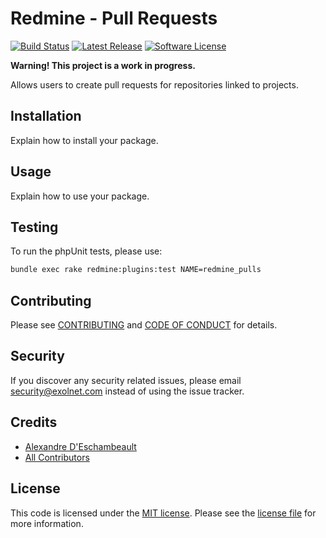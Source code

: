 # Redmine - Pull Requests

[![Build Status](https://img.shields.io/travis/eXolnet/redmine-pull-requests/master.svg?style=flat-square)](https://travis-ci.org/eXolnet/redmine-pull-requests)
[![Latest Release](https://img.shields.io/github/release/eXolnet/redmine-pull-requests.svg?style=flat-square)](https://packagist.org/packages/eXolnet/redmine-pull-requests/releases)
[![Software License](https://img.shields.io/badge/license-MIT-8469ad.svg?style=flat-square)](LICENSE)

**Warning! This project is a work in progress.**

Allows users to create pull requests for repositories linked to projects.

## Installation

Explain how to install your package.

## Usage

Explain how to use your package.

## Testing

To run the phpUnit tests, please use:

```bash
bundle exec rake redmine:plugins:test NAME=redmine_pulls
```

## Contributing

Please see [CONTRIBUTING](CONTRIBUTING.md) and [CODE OF CONDUCT](CODE_OF_CONDUCT.md) for details.

## Security

If you discover any security related issues, please email security@exolnet.com instead of using the issue tracker.

## Credits

- [Alexandre D'Eschambeault](https://github.com/xel1045)
- [All Contributors](../../contributors)

## License

This code is licensed under the [MIT license](http://choosealicense.com/licenses/mit/).
Please see the [license file](LICENSE) for more information.
